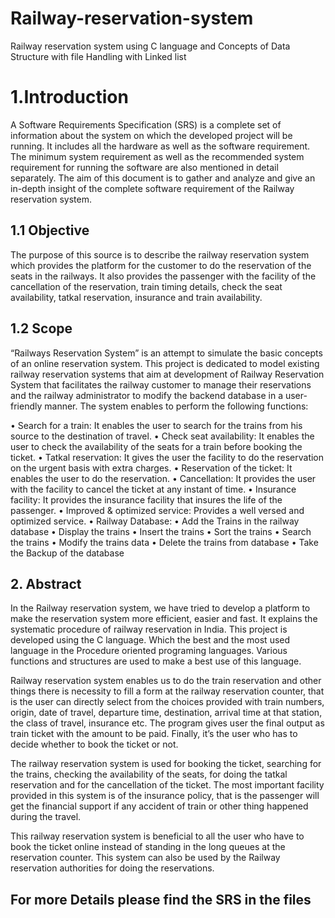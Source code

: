 # Railway-reservation-system
Railway reservation system using C language and Concepts of Data Structure with file Handling with Linked list

# 1.Introduction

A Software Requirements Specification (SRS) is a complete set of information about the system on which the developed project will be running. It includes all the hardware as well as the software requirement. The minimum system requirement as well as the recommended system requirement for running the software are also mentioned in detail separately. The aim of this document is to gather and analyze and give an in-depth insight of the complete software requirement of the Railway reservation system.

## 1.1	Objective
The purpose of this source is to describe the railway reservation system which provides the platform for the customer to do the reservation of the seats in the railways. It also provides the passenger with the facility of the cancellation of the reservation, train timing details, check the seat availability, tatkal reservation, insurance and train availability.  


## 1.2 Scope
“Railways Reservation System” is an attempt to simulate the basic concepts of an online reservation system. This project is dedicated to model existing railway reservation systems that aim at development of Railway Reservation System that facilitates the railway customer to manage their reservations and the railway administrator to modify the backend database in a user-friendly manner. The system enables to perform the following functions:

•	Search for a train: It enables the user to search for the trains from his source to the destination of travel.
•	Check seat availability: It enables the user to check the availability of the seats for a train before booking the ticket.
•	Tatkal reservation: It gives the user the facility to do the reservation on the urgent basis with extra charges.
•	Reservation of the ticket: It enables the user to do the reservation.
•	Cancellation: It provides the user with the facility to cancel the ticket at any instant of time.
•	Insurance facility: It provides the insurance facility that insures the life of the passenger.
•	Improved & optimized service: Provides a well versed and optimized service.
•	Railway Database:
•	Add the Trains in the railway database
•	Display the trains 
•	Insert the trains 
•	Sort the trains
•	Search the trains
•	Modify the trains data
•	Delete the trains from database
•	Take the Backup of the database

## 2. Abstract
In the Railway reservation system, we have tried to develop a platform to make the reservation system more efficient, easier and fast. It explains the systematic procedure of railway reservation in India. This project is developed using the C language. Which the best and the most used language in the Procedure oriented programing languages. Various functions and structures are used to make a best use of this language.

Railway reservation system enables us to do the train reservation and other things there is necessity to fill a form at the railway reservation counter, that is the user can directly select from the choices provided with train numbers, origin, date of travel, departure time, destination, arrival time at that station, the class of travel, insurance etc. The program gives user the final output as train ticket with the amount to be paid. Finally, it’s the user who has to decide whether to book the ticket or not.

The railway reservation system is used for booking the ticket, searching for the trains, checking the availability of the seats, for doing the tatkal reservation and for the cancellation of the ticket. The most important facility provided in this system is of the insurance policy, that is the passenger will get the financial support if any accident of train or other thing happened during the travel. 

This railway reservation system is beneficial to all the user who have to book the ticket online instead of standing in the long queues at the reservation counter. This system can also be used by the Railway reservation authorities for doing the reservations.

## For more Details please find the SRS in the files

